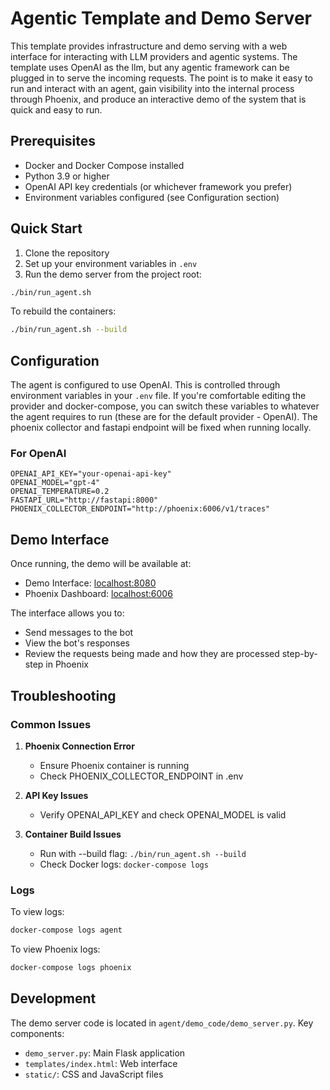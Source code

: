# Agentic Template and Demo Server

This template provides infrastructure and demo serving with a web interface for interacting with LLM providers and agentic systems. The template uses OpenAI as the llm, but any agentic framework can be plugged in to serve the incoming requests. The point is to make it easy to run and interact with an agent, gain visibility into the internal process through Phoenix, and produce an interactive demo of the system that is quick and easy to run.

## Prerequisites

- Docker and Docker Compose installed
- Python 3.9 or higher
- OpenAI API key credentials (or whichever framework you prefer)
- Environment variables configured (see Configuration section)

## Quick Start

1. Clone the repository
2. Set up your environment variables in `.env`
3. Run the demo server from the project root:
```bash
./bin/run_agent.sh
```

To rebuild the containers:
```bash
./bin/run_agent.sh --build
```

## Configuration

The agent is configured to use OpenAI. This is controlled through environment variables in your `.env` file. If you're comfortable editing the provider and docker-compose, you can switch these variables to whatever the agent requires to run (these are for the default provider - OpenAI). The phoenix collector and fastapi endpoint will be fixed when running locally.

### For OpenAI
```env
OPENAI_API_KEY="your-openai-api-key"
OPENAI_MODEL="gpt-4"
OPENAI_TEMPERATURE=0.2
FASTAPI_URL="http://fastapi:8000"
PHOENIX_COLLECTOR_ENDPOINT="http://phoenix:6006/v1/traces"
```

## Demo Interface

Once running, the demo will be available at:
- Demo Interface: [localhost:8080](http://127.0.0.1:8080)
- Phoenix Dashboard: [localhost:6006](http://127.0.0.1:6006)

The interface allows you to:
- Send messages to the bot
- View the bot's responses
- Review the requests being made and how they are processed step-by-step in Phoenix

## Troubleshooting

### Common Issues

1. **Phoenix Connection Error**
   - Ensure Phoenix container is running
   - Check PHOENIX_COLLECTOR_ENDPOINT in .env

2. **API Key Issues**
   - Verify OPENAI_API_KEY and check OPENAI_MODEL is valid

3. **Container Build Issues**
   - Run with --build flag: `./bin/run_agent.sh --build`
   - Check Docker logs: `docker-compose logs`

### Logs

To view logs:
```bash
docker-compose logs agent
```

To view Phoenix logs:
```bash
docker-compose logs phoenix
```

## Development

The demo server code is located in `agent/demo_code/demo_server.py`. Key components:

- `demo_server.py`: Main Flask application
- `templates/index.html`: Web interface
- `static/`: CSS and JavaScript files
